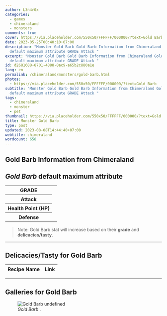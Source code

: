 ```yaml
---
author: L3n4r0x
categories:
  - games
  - chimeraland
  - monsters
comments: true
cover: https://via.placeholder.com/550x50/FFFFFF/000000/?text=Gold Barb
date: 2023-05-25T00:40:10+07:00
description: "Monster Gold Barb Gold Barb Information from Chimeraland Gold Barb
  default maximum attribute GRADE Attack "
excerpt: "Monster Gold Barb Gold Barb Information from Chimeraland Gold Barb
  default maximum attribute GRADE Attack "
id: d2681688-8701-4888-8ac9-a65b2c880a1e
lang: en
permalink: /chimeraland/monsters/gold-barb.html
photos:
  - https://via.placeholder.com/550x50/FFFFFF/000000/?text=Gold Barb
subtitle: "Monster Gold Barb Gold Barb Information from Chimeraland Gold Barb
  default maximum attribute GRADE Attack "
tags:
  - chimeraland
  - monster
  - pet
thumbnail: https://via.placeholder.com/550x50/FFFFFF/000000/?text=Gold Barb
title: Monster Gold Barb
type: post
updated: 2023-08-08T14:44:40+07:00
webtitle: chimeraland
wordcount: 658
---
```


<link
  rel="stylesheet"
  href="https://rawcdn.githack.com/dimaslanjaka/Web-Manajemen/870a349/css/bootstrap-5-3-0-alpha3-wrapper.css"
/>
<section id="bootstrap-wrapper">
  <div data-bs-theme="dark">
    <h2>Gold Barb Information from Chimeraland</h2>
    <h2 id="attribute"><i>Gold Barb</i> default maximum attribute</h2>
    <div class="row">
      <div class="col mb-2">
        <div class="card">
          <div class="card-body">
            <table>
              <tr>
                <th>GRADE</th>
                <td><br /></td>
              </tr>
              <tr>
                <th>Attack</th>
                <td></td>
              </tr>
              <tr>
                <th>Health Point (HP)</th>
                <td></td>
              </tr>
              <tr>
                <th>Defense</th>
                <td></td>
              </tr>
            </table>
          </div>
        </div>
      </div>
    </div>
    <blockquote class="bd-callout bd-callout-warning">
      Note: Gold Barb stat will increase based on their <b>grade</b> and
      <b>delicacies/tasty</b>.
    </blockquote>
    <hr />
    <h2 id="delicacies">Delicacies/Tasty for Gold Barb</h2>
    <div class="card">
      <div class="card-body">
        <div class="table-responsive">
          <table class="table table-striped">
            <thead>
              <tr>
                <th>Recipe Name</th>
                <th>Link</th>
              </tr>
            </thead>
            <tbody></tbody>
          </table>
        </div>
      </div>
    </div>
    <hr />
    <div id="gallery">
      <h2>Galleries for Gold Barb</h2>
      <div class="row">
        <div class="col-lg-6 col-12">
          <figure>
            <img
              src="https://www.webmanajemen.com/undefined"
              alt="Gold Barb undefined"
            />
            <figcaption style="word-wrap: break-word">
              <i>Gold Barb</i> .
            </figcaption>
          </figure>
        </div>
      </div>
    </div>
  </div>
</section>